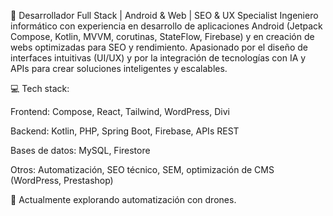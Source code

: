🚀 Desarrollador Full Stack | Android & Web | SEO & UX Specialist
Ingeniero informático con experiencia en desarrollo de aplicaciones Android (Jetpack Compose, Kotlin, MVVM, corutinas, StateFlow, Firebase) y en creación de webs optimizadas para SEO y rendimiento.
Apasionado por el diseño de interfaces intuitivas (UI/UX) y por la integración de tecnologías con IA y APIs para crear soluciones inteligentes y escalables.

💻 Tech stack:

Frontend: Compose, React, Tailwind, WordPress, Divi

Backend: Kotlin, PHP, Spring Boot, Firebase, APIs REST

Bases de datos: MySQL, Firestore

Otros: Automatización, SEO técnico, SEM, optimización de CMS (WordPress, Prestashop)

🎯 Actualmente explorando automatización con drones.
